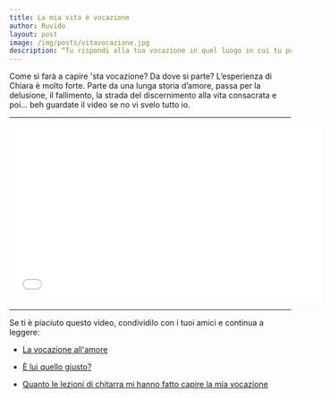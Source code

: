 ```yaml
---
title: La mia vita è vocazione
author: Ruvido
layout: post
image: /img/posts/vitavocazione.jpg
description: “Tu rispondi alla tua vocazione in quel luogo in cui tu puoi amare totalmente e lasciarti amare totalmente” - dice Chiara in questo video. 
---
```


Come si farà a capire 'sta vocazione? Da dove si parte? L’esperienza di Chiara è molto forte. Parte da una lunga storia d’amore, passa per la delusione, il fallimento, la strada del discernimento alla vita consacrata e poi… beh guardate il video se no vi svelo tutto io.

---

<iframe width="560" height="315" src="//www.youtube.com/embed/YyPiBByICQE" frameborder="0" allowfullscreen></iframe>

---

Se ti è piaciuto questo video, condividilo con i tuoi amici e continua a leggere:

- [La vocazione all'amore](http://5p2p.it/2014/04/11/la-vocazione-all-amore.html)

- [È lui quello giusto?](http://5p2p.it/2013/04/22/lui-quello-giusto.html)

- [Quanto le lezioni di chitarra mi hanno fatto capire la mia vocazione](http://5p2p.it/2013/10/09/quanto-le-lezioni-di-chitarra.html)

